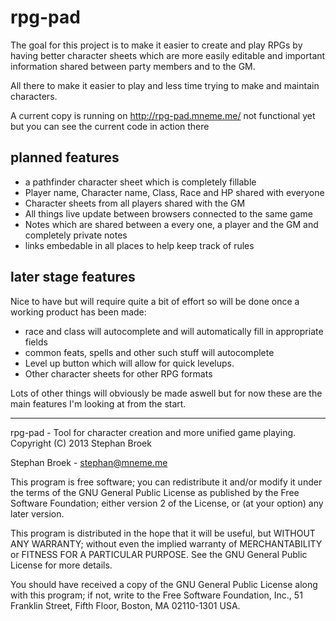 rpg-pad
=======

The goal for this project is to make it easier to create and play RPGs by having better 
character sheets which are more easily editable and important information shared between
party members and to the GM.

All there to make it easier to play and less time trying to make and maintain characters.

A current copy is running on http://rpg-pad.mneme.me/ not functional yet but you can see the current 
code in action there

planned features
--------
- a pathfinder character sheet which is completely fillable
- Player name, Character name, Class, Race and HP shared with everyone
- Character sheets from all players shared with the GM
- All things live update between browsers connected to the same game
- Notes which are shared between a every one, a player and the GM and completely 
  private notes
- links embedable in all places to help keep track of rules


later stage features
------
Nice to have but will require quite a bit of effort so will be done once a working product 
has been made:

- race and class will autocomplete and will automatically fill in appropriate fields
- common feats, spells and other such stuff will autocomplete
- Level up button which will allow for quick levelups.
- Other character sheets for other RPG formats


Lots of other things will obviously be made aswell but for now these are the main features 
I'm looking at from the start.


---

rpg-pad - Tool for character creation and more unified game playing.
Copyright (C) 2013 Stephan Broek

Stephan Broek - stephan@mneme.me

This program is free software; you can redistribute it and/or modify
it under the terms of the GNU General Public License as published by
the Free Software Foundation; either version 2 of the License, or
(at your option) any later version.

This program is distributed in the hope that it will be useful,
but WITHOUT ANY WARRANTY; without even the implied warranty of
MERCHANTABILITY or FITNESS FOR A PARTICULAR PURPOSE. See the
GNU General Public License for more details.

You should have received a copy of the GNU General Public License along
with this program; if not, write to the Free Software Foundation, Inc.,
51 Franklin Street, Fifth Floor, Boston, MA 02110-1301 USA.


